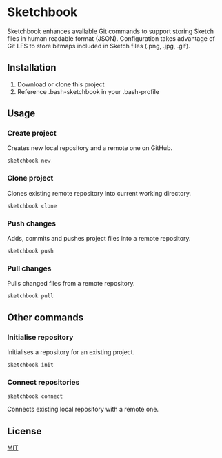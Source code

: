 # Sketchbook

Sketchbook enhances available Git commands to support storing Sketch files in human readable format (JSON). Configuration takes advantage of Git LFS to store bitmaps included in Sketch files (.png, .jpg, .gif).


## Installation

1. Download or clone this project
2. Reference .bash-sketchbook in your .bash-profile

## Usage

### Create project
Creates new local repository and a remote one on GitHub.

```
sketchbook new
```

### Clone project
Clones existing remote repository into current working directory.

```
sketchbook clone
```

### Push changes
Adds, commits and pushes project files into a remote repository.

```
sketchbook push
```

### Pull changes
Pulls changed files from a remote repository.

```
sketchbook pull
``` 


## Other commands

### Initialise repository
Initialises a repository for an existing project.

```
sketchbook init
```

### Connect repositories

```
sketchbook connect
```
Connects existing local repository with a remote one.

## License
[MIT](http://opensource.org/licenses/MIT)